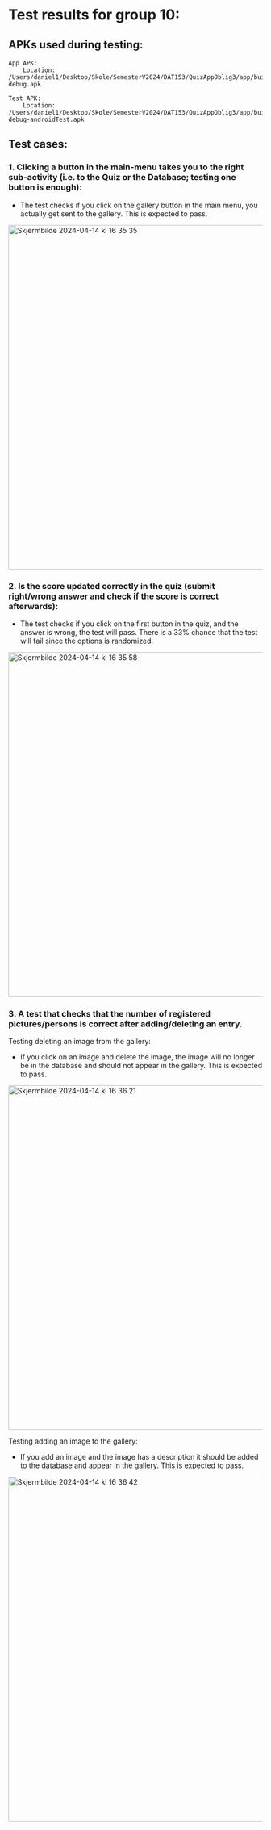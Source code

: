 # Test results for group 10:

## APKs used during testing:

	App APK:
		Location: /Users/daniel1/Desktop/Skole/SemesterV2024/DAT153/QuizAppOblig3/app/build/outputs/apk/debug/app-debug.apk
  
	Test APK:
		Location: /Users/daniel1/Desktop/Skole/SemesterV2024/DAT153/QuizAppOblig3/app/build/outputs/apk/androidTest/debug/app-debug-androidTest.apk
    
## Test cases:

### 1. Clicking a button in the main-menu takes you to the right sub-activity (i.e. to the Quiz or the Database; testing one button is enough):
   - The test checks if you click on the gallery button in the main menu, you actually get sent to the gallery. This is expected to pass.
<img width="683" alt="Skjermbilde 2024-04-14 kl  16 35 35" src="https://github.com/h600884/QuizApp-Oblig3/assets/89258811/3c688d14-38b2-48cd-a817-8fc245a449a4">

### 2. Is the score updated correctly in the quiz (submit right/wrong answer and check if the score is correct afterwards):
  - The test checks if you click on the first button in the quiz, and the answer is wrong, the test will pass. There is a 33% chance that the test will fail since the options is randomized. 
<img width="684" alt="Skjermbilde 2024-04-14 kl  16 35 58" src="https://github.com/h600884/QuizApp-Oblig3/assets/89258811/97b9d1c9-7b91-42db-880b-a16f22234bfe">

### 3. A test that checks that the number of registered pictures/persons is correct after adding/deleting an entry. 

Testing deleting an image from the gallery:
- If you click on an image and delete the image, the image will no longer be in the database and should not appear in the gallery. This is expected to pass.
<img width="683" alt="Skjermbilde 2024-04-14 kl  16 36 21" src="https://github.com/h600884/QuizApp-Oblig3/assets/89258811/2b123cf1-76b2-492c-99cc-54b4ac9f92f5">


Testing adding an image to the gallery:
- If you add an image and the image has a description it should be added to the database and appear in the gallery. This is expected to  pass.
<img width="684" alt="Skjermbilde 2024-04-14 kl  16 36 42" src="https://github.com/h600884/QuizApp-Oblig3/assets/89258811/a072ea5b-00f9-4566-bd7a-c6119b763a7c">






   

